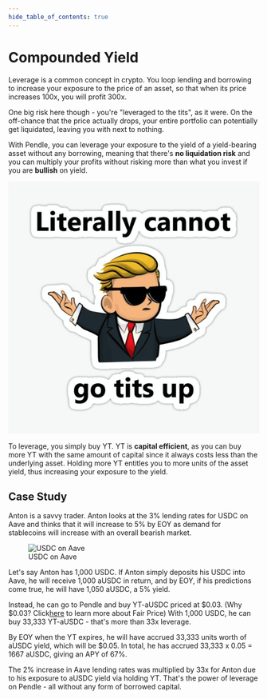 ```yaml
---
hide_table_of_contents: true
---
```


# Compounded Yield

Leverage is a common concept in crypto. You loop lending and borrowing to increase your exposure to the price of an asset, so that when its price increases 100x, you will profit 300x.

One big risk here though - you're "leveraged to the tits", as it were. On the off-chance that the price actually drops, your entire portfolio can potentially get liquidated, leaving you with next to nothing.

With Pendle, you can leverage your exposure to the yield of a yield-bearing asset without any borrowing, meaning that there's **no liquidation risk** and you can multiply your profits without risking more than what you invest if you are **bullish** on yield.

![Literally cannot go tits up](../../../static/img/pendlepro/literally_cannot_go_tits_up.png "Literally cannot go tits up")

To leverage, you simply buy YT. YT is **capital efficient**, as you can buy more YT with the same amount of capital since it always costs less than the underlying asset. Holding more YT entitles you to more units of the asset yield, thus increasing your exposure to the yield.

## Case Study

Anton is a savvy trader. Anton looks at the 3% lending rates for USDC on Aave and thinks that it will increase to 5% by EOY as demand for stablecoins will increase with an overall bearish market.

<figure>
  <img src="/img/pendlepro/usdc_on_aave.png" alt="USDC on Aave" />
  <figcaption>USDC on Aave</figcaption>
</figure>

Let's say Anton has 1,000 USDC. If Anton simply deposits his USDC into Aave, he will receive 1,000 aUSDC in return, and by EOY, if his predictions come true, he will have 1,050 aUSDC, a 5% yield.

Instead, he can go to Pendle and buy YT-aUSDC priced at $0.03. (Why $0.03? Click[here](https://docs.pendle.finance/docs/information/dive-deeper/implied-yield) to learn more about Fair Price) With 1,000 USDC, he can buy 33,333 YT-aUSDC - that's more than 33x leverage.

By EOY when the YT expires, he will have accrued 33,333 units worth of aUSDC yield, which will be $0.05. In total, he has accrued 33,333 x 0.05 = 1667 aUSDC, giving an APY of 67%.

The 2% increase in Aave lending rates was multiplied by 33x for Anton due to his exposure to aUSDC yield via holding YT. That's the power of leverage on Pendle - all without any form of borrowed capital.
